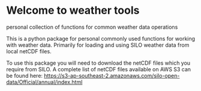 # Welcome to weather tools

personal collection of functions for common weather data operations

This is a python package for personal commonly used functions for working with weather data. Primarily for loading and using SILO weather data from local netCDF files.

To use this package you will need to download the netCDF files which you require from SILO. A complete list of netCDF files available on AWS S3 can be found here: <https://s3-ap-southeast-2.amazonaws.com/silo-open-data/Official/annual/index.html>
